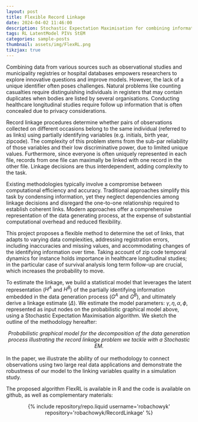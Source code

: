 ```yaml
---
layout: post
title: Flexible Record Linkage
date: 2024-04-02 11:46:00
description: Stochastic Expectation Maximisation for combining information spread over two files
tags: RL LatentModel PIVs StEM
categories: sample-posts
thumbnail: assets/img/FlexRL.png
tikzjax: true
---
```


Combining data from various sources such as observational studies and municipality registries or hospital databases empowers researchers to explore innovative questions and improve models. However, the lack of a unique identifier often poses challenges. Natural problems like counting casualties require distinguishing individuals in registers that may contain duplicates when bodies are listed by several organisations. Conducting healthcare longitudinal studies require follow up information that is often concealed due to privacy considerations.

Record linkage procedures determine whether pairs of observations collected on different occasions belong to the same individual (referred to as links) using partially identifying variables (e.g. initials, birth year, zipcode). The complexity of this problem stems from the sub-par reliability of those variables and their low discriminative power, due to limited unique values. Furthermore, since everyone is often uniquely represented in each file, records from one file can maximally be linked with one record in the other file. Linkage decisions are thus interdependent, adding complexity to the task.

Existing methodologies typically involve a compromise between computational efficiency and accuracy. Traditional approaches simplify this task by condensing information, yet they neglect dependencies among linkage decisions and disregard the one-to-one relationship required to establish coherent links. Modern approaches offer a comprehensive representation of the data generating process, at the expense of substantial computational overhead and reduced flexibility.

This project proposes a flexible method to determine the set of links, that adapts to varying data complexities, addressing registration errors, including inaccuracies and missing values, and accommodating changes of the identifying information over time. Taking account of zip code temporal dynamics for instance holds importance in healthcare longitudinal studies; in the particular case of survival analysis long term follow-up are crucial, which increases the probability to move.

To estimate the linkage, we build a statistical model that leverages the latent representation ($H^A$ and $H^B$) of the partially identifying information embedded in the data generation process ($G^A$ and $G^B$), and ultimately derive a linkage estimate ($\Delta$). We estimate the model parameters: $\gamma, \eta, \alpha, \phi$, represented as input nodes on the probabilistic graphical model above, using a Stochastic Expectation Maximisation algorithm. We sketch the outline of the methodology hereafter:
<br>

<div align=center>
<script type="text/tikz">
\begin{tikzpicture}
\node[draw, minimum size=1cm] (gamma) at (0,4) {$\gamma$};
\node[draw, dashed, minimum size=1cm] (delta) at (0,2) {$\Delta$};
\node[draw, minimum size=1cm] (eta) at (0,0) {$\eta$};
\node[draw, minimum size=1cm] (alpha) at (0,-2) {$\alpha$};
\node[shape=circle, dashed, draw, minimum size=1cm] (HA) at (-3,-2) {$H^A$};
\node[shape=circle, dashed, draw, minimum size=1cm] (HB) at (3,-2) {$H^B$};
\node[draw, minimum size=1cm] (phi) at (0,-4) {$\phi$};
\node[shape=circle, draw, minimum size=1cm] (GA) at (-4.5,-4) {$G^A$};
\node[shape=circle, draw, minimum size=1cm] (GB) at (4.5,-4) {$G^B$};
\path [-stealth] (gamma) edge (delta);
\path [-stealth] (delta) edge (HA);
\path [-stealth] (delta) edge (HB);
\path [-stealth] (eta) edge (HA);
\path [-stealth] (eta) edge (HB);
\path [-stealth] (alpha) edge (HA);
\path [-stealth] (alpha) edge (HB);
\path [-stealth] (HA) edge (GA);
\path [-stealth] (HB) edge (GB);
\path [-stealth] (phi) edge (GA);
\path [-stealth] (phi) edge (GB);
\end{tikzpicture}
</script>
<i>Probabilistic graphical model for the decomposition of the data generation process illustrating the record linkage problem we tackle with a Stochastic EM.</i>
</div>

<br>
In the paper, we illustrate the ability of our methodology to connect observations using two large real data applications and demonstrate the robustness of our model to the linking variables quality in a simulation study.

The proposed algorithm FlexRL is available in R and the code is available on github, as well as complementary materials:

<div class="repositories d-flex flex-wrap flex-md-row flex-column justify-content-between align-items-center", align=center>
    {% include repository/repo.liquid username='robachowyk' repository='robachowyk/RecordLinkage' %}
</div>

